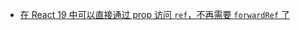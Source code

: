 - [在 React 19 中可以直接通过 prop 访问 `ref`，不再需要 `forwardRef` 了](https://react.dev/blog/2024/04/25/react-19#ref-as-a-prop)